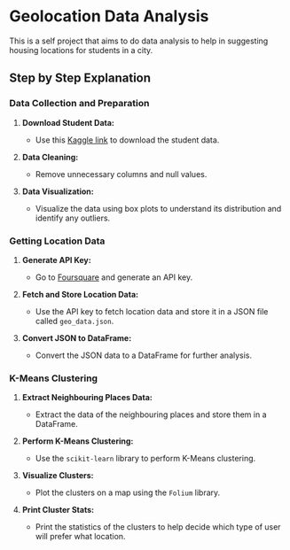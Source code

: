 # Geolocation Data Analysis

This is a self project that aims to do data analysis to help in suggesting housing locations for students in a city.

## Step by Step Explanation

### Data Collection and Preparation

1. **Download Student Data:**
   - Use this [Kaggle link](https://www.kaggle.com/datasets/borapajo/food-choices?resource=download) to download the student data.
   
2. **Data Cleaning:**
   - Remove unnecessary columns and null values.
   
3. **Data Visualization:**
   - Visualize the data using box plots to understand its distribution and identify any outliers.

### Getting Location Data

1. **Generate API Key:**
   - Go to [Foursquare](https://foursquare.com) and generate an API key.
   
2. **Fetch and Store Location Data:**
   - Use the API key to fetch location data and store it in a JSON file called `geo_data.json`.
   
3. **Convert JSON to DataFrame:**
   - Convert the JSON data to a DataFrame for further analysis.

### K-Means Clustering

1. **Extract Neighbouring Places Data:**
   - Extract the data of the neighbouring places and store them in a DataFrame.

2. **Perform K-Means Clustering:**
   - Use the `scikit-learn` library to perform K-Means clustering.

3. **Visualize Clusters:**
   - Plot the clusters on a map using the `Folium` library.

4. **Print Cluster Stats:**
   - Print the statistics of the clusters to help decide which type of user will prefer what location.
